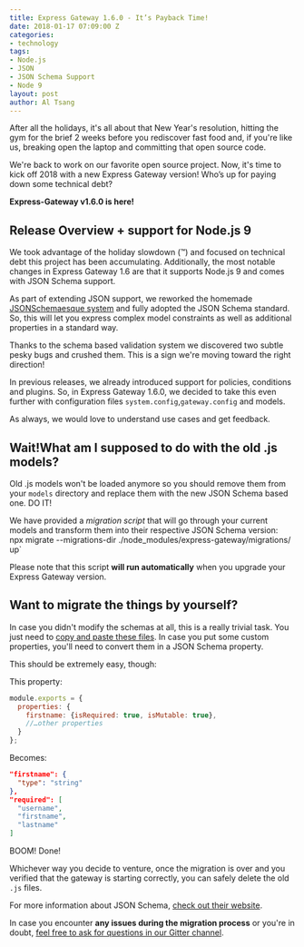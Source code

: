 ```yaml
---
title: Express Gateway 1.6.0 - It’s Payback Time!
date: 2018-01-17 07:09:00 Z
categories:
- technology
tags:
- Node.js
- JSON
- JSON Schema Support
- Node 9
layout: post
author: Al Tsang
---
```


After all the holidays, it's all about that New Year's resolution, hitting the gym for the brief 2 weeks before you rediscover fast food and, if you're like us, breaking open the laptop and committing that open source code.
<!--excerpt-->

We're back to work on our favorite open source project. Now, it's time to kick off 2018 with a new Express Gateway version! Who’s up for paying down some technical debt?

**Express-Gateway v1.6.0 is here!**

## Release Overview + support for Node.js 9
We took advantage of the holiday slowdown (™) and focused on technical debt this project has been accumulating. Additionally, the most notable changes in Express Gateway 1.6 are that it supports Node.js 9 and comes with JSON Schema support.

As part of extending JSON support, we reworked the homemade [JSONSchemaesque system](https://github.com/ExpressGateway/express-gateway/blob/b5ebbac47f8d50fe95000b3e84f274a62e8bab3c/lib/config/models/users.js) and fully adopted the JSON Schema standard. So, this will let you express complex model constraints as well as additional properties in a standard way.

Thanks to the schema based validation system we discovered two subtle pesky bugs and crushed them. This is a sign we're moving toward the right direction!

In previous releases, we already introduced support for policies, conditions and plugins. So, in Express Gateway 1.6.0, we decided to take this even further with configuration files `system.config`,`gateway.config` and models.

As always, we would love to understand use cases and get feedback.

## Wait!What am I supposed to do with the old .js models?
Old .js models won't be loaded anymore so you should remove them from your `models` directory and replace them with the new JSON Schema based one. DO IT!

We have provided a *migration script* that will go through your current models and transform them into their respective JSON Schema version:
`
`npx migrate --migrations-dir ./node_modules/express-gateway/migrations/ up`

Please note that this script **will run automatically** when you upgrade your Express Gateway version.

## Want to migrate the things by yourself?

In case you didn't modify the schemas at all, this is a really trivial task. You just need to [copy and paste these files](https://github.com/ExpressGateway/express-gateway/tree/master/lib/config/models).
In case you put some custom properties, you'll need to convert them in a JSON Schema property.

This should be extremely easy, though:

This property:

```javascript
module.exports = {
  properties: {
    firstname: {isRequired: true, isMutable: true},
    //…other properties
  }
};
```

Becomes:

```json
"firstname": {
  "type": "string"
},
"required": [
  "username",
  "firstname",
  "lastname"
]
```

BOOM! Done!

Whichever way you decide to venture, once the migration is over and you verified that the gateway is starting correctly, you can safely delete the old `.js` files.

For more information about JSON Schema, [check out their website](http://json-schema.org/).

In case you encounter **any issues during the migration process** or you're in doubt, [feel free to ask for questions in our Gitter channel](https://gitter.im/ExpressGateway/express-gateway).
